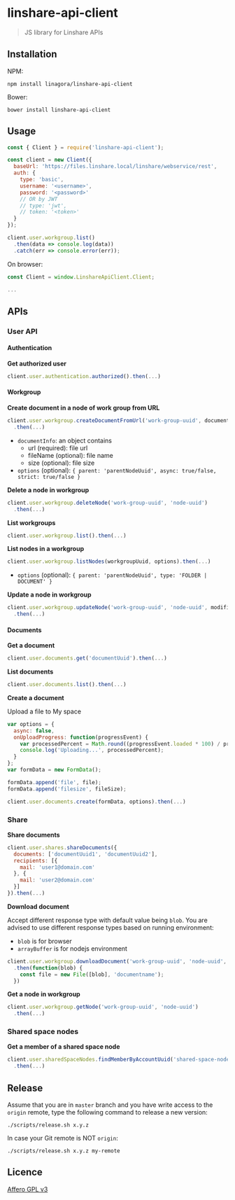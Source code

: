 # linshare-api-client

> JS library for Linshare APIs

## Installation

NPM:

`npm install linagora/linshare-api-client`

Bower:

`bower install linshare-api-client`

## Usage

```javascript
const { Client } = require('linshare-api-client');

const client = new Client({
  baseUrl: 'https://files.linshare.local/linshare/webservice/rest',
  auth: {
    type: 'basic',
    username: '<username>',
    password: '<password>'
    // OR by JWT
    // type: 'jwt',
    // token: '<token>'
  }
});

client.user.workgroup.list()
  .then(data => console.log(data))
  .catch(err => console.error(err));
```

On browser:

```javascript
const Client = window.LinshareApiClient.Client;

...
```

## APIs

### User API

#### Authentication

__Get authorized user__

```javascript
client.user.authentication.authorized().then(...)
```

#### Workgroup

__Create document in a node of work group from URL__

```javascript
client.user.workgroup.createDocumentFromUrl('work-group-uuid', documentInfo, options)
  .then(...)
```

- `documentInfo`: an object contains
  - url (required): file url
  - fileName (optional): file name
  - size (optional): file size
- `options` (optional):  `{ parent: 'parentNodeUuid', async: true/false, strict: true/false }`

__Delete a node in workgroup__

```javascript
client.user.workgroup.deleteNode('work-group-uuid', 'node-uuid')
  .then(...)
```

__List workgroups__

```javascript
client.user.workgroup.list().then(...)
```

__List nodes in a workgroup__

```javascript
client.user.workgroup.listNodes(workgroupUuid, options).then(...)
```

- `options` (optional):  `{ parent: 'parentNodeUuid', type: 'FOLDER | DOCUMENT' }`

__Update a node in workgroup__

```javascript
client.user.workgroup.updateNode('work-group-uuid', 'node-uuid', modified)
  .then(...)
```

#### Documents
__Get a document__

```javascript
client.user.documents.get('documentUuid').then(...)
```

__List documents__

```javascript
client.user.documents.list().then(...)
```

__Create a document__

Upload a file to My space

```javascript
var options = {
  async: false,
  onUploadProgress: function(progressEvent) {
    var processedPercent = Math.round((progressEvent.loaded * 100) / progressEvent.total);
    console.log('Uploading...', processedPercent);
  }
};
var formData = new FormData();

formData.append('file', file);
formData.append('filesize', fileSize);

client.user.documents.create(formData, options).then(...)
```

### Share

__Share documents__

```javascript
client.user.shares.shareDocuments({
  documents: ['documentUuid1', 'documentUuid2'],
  recipients: [{
    mail: 'user1@domain.com'
  }, {
    mail: 'user2@domain.com'
  }]
}).then(...)
```

__Download document__

Accept different response type with default value being `blob`. You are advised to use different response types based on running environment:
 - `blob` is for browser
 - `arrayBuffer` is for nodejs environment

```javascript
client.user.workgroup.downloadDocument('work-group-uuid', 'node-uuid', { responseType: 'blob' })
  .then(function(blob) {
    const file = new File([blob], 'documentname');
  })
```

__Get a node in workgroup__

```javascript
client.user.workgroup.getNode('work-group-uuid', 'node-uuid')
  .then(...)
```

### Shared space nodes
__Get a member of a shared space node__
```javascript
client.user.sharedSpaceNodes.findMemberByAccountUuid('shared-space-node-uuid', 'member-uuid')
  .then(...)
```

## Release

Assume that you are in `master` branch and you have write access to the `origin`
remote, type the following command to release a new version:

`./scripts/release.sh x.y.z`

In case your Git remote is NOT `origin`:

`./scripts/release.sh x.y.z my-remote`

## Licence

[Affero GPL v3](http://www.gnu.org/licenses/agpl-3.0.html)
